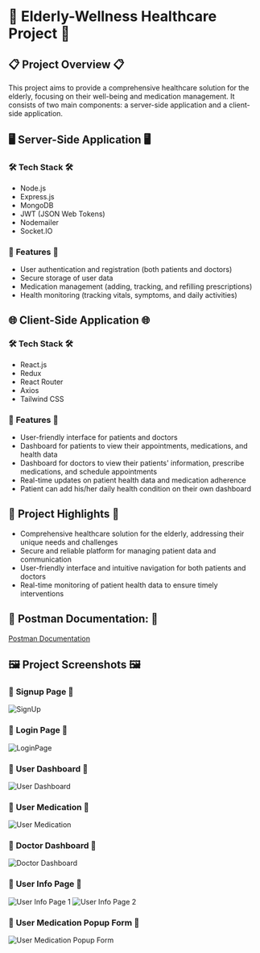 # 🌟 **Elderly-Wellness Healthcare Project** 🌟

## 📋 **Project Overview** 📋

This project aims to provide a comprehensive healthcare solution for the elderly, focusing on their well-being and medication management. It consists of two main components: a server-side application and a client-side application.

## 🖥️ **Server-Side Application** 🖥️

### 🛠️ **Tech Stack** 🛠️

* Node.js
* Express.js
* MongoDB
* JWT (JSON Web Tokens)
* Nodemailer
* Socket.IO

### 🌟 **Features** 🌟

* User authentication and registration (both patients and doctors)
* Secure storage of user data
* Medication management (adding, tracking, and refilling prescriptions)
* Health monitoring (tracking vitals, symptoms, and daily activities)

## 🌐 **Client-Side Application** 🌐

### 🛠️ **Tech Stack** 🛠️

* React.js
* Redux
* React Router
* Axios
* Tailwind CSS

### 🌟 **Features** 🌟

* User-friendly interface for patients and doctors
* Dashboard for patients to view their appointments, medications, and health data
* Dashboard for doctors to view their patients' information, prescribe medications, and schedule appointments
* Real-time updates on patient health data and medication adherence
* Patient can add his/her daily health condition on their own dashboard

## 🌈 **Project Highlights** 🌈

* Comprehensive healthcare solution for the elderly, addressing their unique needs and challenges
* Secure and reliable platform for managing patient data and communication
* User-friendly interface and intuitive navigation for both patients and doctors
* Real-time monitoring of patient health data to ensure timely interventions

## 📖 **Postman Documentation:** 📖 
[Postman Documentation](https://documenter.getpostman.com/view/23487917/2s9YsNdptU)

## 🖼️ **Project Screenshots** 🖼️

### 🌈 **Signup Page** 🌈
![SignUp](https://github.com/SahilPB11/Elderly-Wellness/assets/132371638/4b759e1e-5616-4f3f-9a9a-977f3261c713)

### 🌈 **Login Page** 🌈
![LoginPage](https://github.com/SahilPB11/Elderly-Wellness/assets/132371638/e02a2a32-88d9-4597-bccc-947705f7302a)

### 🌈 **User Dashboard** 🌈
![User Dashboard](https://github.com/SahilPB11/Elderly-Wellness/assets/132371638/a46add56-192b-4267-9df2-c24aab51b9f9)

### 🌈 **User Medication** 🌈
![User Medication](https://github.com/SahilPB11/Elderly-Wellness/assets/132371638/dbcf3ed8-2f78-4b49-917a-1606ba4d669b)

### 🌈 **Doctor Dashboard** 🌈
![Doctor Dashboard](https://github.com/SahilPB11/Elderly-Wellness/assets/132371638/30a32e49-27b1-4604-b0d4-dfdb9fcccb10)

### 🌈 **User Info Page** 🌈
![User Info Page 1](https://github.com/SahilPB11/Elderly-Wellness/assets/132371638/d1920d85-2412-4d5d-a494-33de7dfd8148)
![User Info Page 2](https://github.com/SahilPB11/Elderly-Wellness/assets/132371638/8385338e-c904-48a4-855c-12f5dd4781fe)

### 🌈 **User Medication Popup Form** 🌈
![User Medication Popup Form](https://github.com/SahilPB11/Elderly-Wellness/assets/132371638/bc4edd35-2052-4a39-82fa-a52f88997036)
